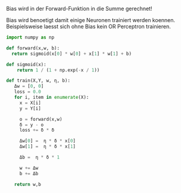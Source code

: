 Bias wird in der Forward-Funktion in die Summe gerechnet!

Bias wird benoetigt damit einige Neuronen trainiert werden koennen.
Beispielsweise laesst sich ohne Bias kein OR Perceptron trainieren.

```python
import numpy as np

def forward(x,w, b):
  return sigmoid(x[0] * w[0] + x[1] * w[1] + b)

def sigmoid(x):
    return 1 / (1 + np.exp(-x / 1))

def train(X,Y, w, η, b):
   Δw = [0, 0] 
   loss = 0.0
   for i, item in enumerate(X):
     x = X[i]
     y = Y[i]

     o = forward(x,w)
     δ = y - o
     loss += δ * δ

     Δw[0] =  η * δ * x[0]
     Δw[1] =  η * δ * x[1]

     Δb =  η * δ * 1

     w += Δw
     b += Δb

   return w,b
```